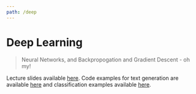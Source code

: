 ```yaml
---
path: /deep
---
```


# Deep Learning

> Neural Networks, and Backpropogation and Gradient Descent - oh my!

Lecture slides available [here](https://kirubarajan.nyc3.digitaloceanspaces.com/spring2020/Machine%20Learning%20II%202.pdf). Code examples for text generation are available [here](https://kirubarajan.nyc3.digitaloceanspaces.com/spring2020/NLP.ipynb) and classification examples available [here](<https://kirubarajan.nyc3.digitaloceanspaces.com/spring2020/Classification_Examples(1).ipynb>).
